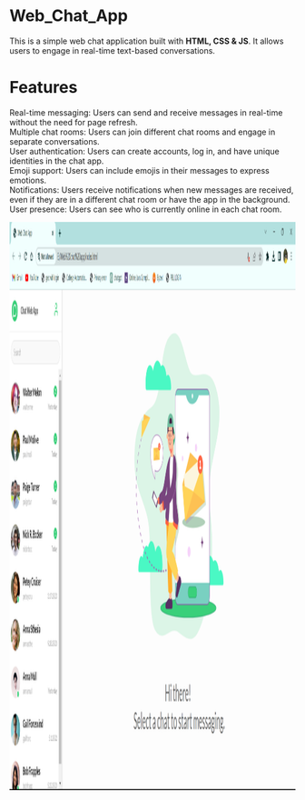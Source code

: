 # Web_Chat_App
This is a simple web chat application built with **HTML, CSS & JS**. It allows users to engage in real-time text-based conversations.

# **Features**<br>
Real-time messaging: Users can send and receive messages in real-time without the need for page refresh.<br>
Multiple chat rooms: Users can join different chat rooms and engage in separate conversations.<br>
User authentication: Users can create accounts, log in, and have unique identities in the chat app.<br>
Emoji support: Users can include emojis in their messages to express emotions.<br>
Notifications: Users receive notifications when new messages are received, even if they are in a different chat room or have the app in the background.<br>
User presence: Users can see who is currently online in each chat room.<br>

<img src="preview.png" width=1000 height=1000/>
